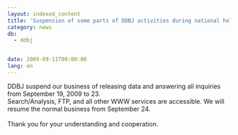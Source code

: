 ```yaml
---
layout: indexed_content
title: 'Suspension of some parts of DDBJ activities during national holidays '
category: news
db:
  - ddbj


date: 2009-09-11T00:00:00
lang: en
---
```


DDBJ suspend our business of releasing data and answering all inquiries from September 19, 2009 to 23. <br>Search/Analysis, FTP, and all other WWW services are accessible. We will resume the normal business from September 24.<br><br>Thank you for your understanding and cooperation.
